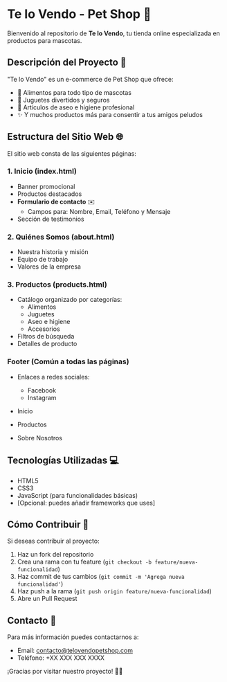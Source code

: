 # Te lo Vendo - Pet Shop 🐾

Bienvenido al repositorio de **Te lo Vendo**, tu tienda online especializada en productos para mascotas. 

## Descripción del Proyecto 🛒

"Te lo Vendo" es un e-commerce de Pet Shop que ofrece:
- 🍖 Alimentos para todo tipo de mascotas
- 🧸 Juguetes divertidos y seguros
- 🛁 Artículos de aseo e higiene profesional
- ✨ Y muchos productos más para consentir a tus amigos peludos

## Estructura del Sitio Web 🌐

El sitio web consta de las siguientes páginas:

### 1. Inicio (index.html)
- Banner promocional
- Productos destacados
- **Formulario de contacto** ✉️
  - Campos para: Nombre, Email, Teléfono y Mensaje
- Sección de testimonios

### 2. Quiénes Somos (about.html)
- Nuestra historia y misión
- Equipo de trabajo
- Valores de la empresa

### 3. Productos (products.html)
- Catálogo organizado por categorías:
  - Alimentos
  - Juguetes
  - Aseo e higiene
  - Accesorios
- Filtros de búsqueda
- Detalles de producto

### Footer (Común a todas las páginas)
- Enlaces a redes sociales:
  - Facebook
  - Instagram

- Inicio
- Productos
- Sobre Nosotros

## Tecnologías Utilizadas 💻
- HTML5
- CSS3
- JavaScript (para funcionalidades básicas)
- [Opcional: puedes añadir frameworks que uses]

## Cómo Contribuir 🤝
Si deseas contribuir al proyecto:
1. Haz un fork del repositorio
2. Crea una rama con tu feature (`git checkout -b feature/nueva-funcionalidad`)
3. Haz commit de tus cambios (`git commit -m 'Agrega nueva funcionalidad'`)
4. Haz push a la rama (`git push origin feature/nueva-funcionalidad`)
5. Abre un Pull Request

## Contacto 📩
Para más información puedes contactarnos a:
- Email: contacto@telovendopetshop.com
- Teléfono: +XX XXX XXX XXXX

¡Gracias por visitar nuestro proyecto! 🐶🐱
